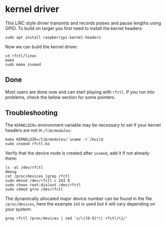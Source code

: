 kernel driver
=============

This LIRC style driver transmits and records pulses and pause lengths
using GPIO.  To build on target you first need to install the kernel
headers:

    sudo apt install raspberrypi-kernel-headers

Now we can build the kernel driver:

    cd rfctl/linux
    make
	sudo make insmod


Done
----

Most users are done now and can start playing with `rfctl`.  If you run
into problems, check the below section for some pointers.


Troubleshooting
---------------

The `KERNELDIR=` environment variable may be necessary to set if your
kernel headers are not in `/lib/modules`:

    make KERNELDIR=/lib/modules/`uname -r`/build
    sudo insmod rfctl.ko

Verify that the device node is created after `insmod`, add it if not
already there:

    ls -al /dev/rfctl
    dmesg
    cat /proc/devices |grep rfctl
    sudo mknod /dev/rfctl c 243 0
    sudo chown root:dialout /dev/rfctl
    sudo chmod g+rw /dev/rfctl

The dynamically allocated major device number can be found in the file
`/proc/devices`, here the example `243` is used but it will vary
depending on your system:

    grep rfctl /proc/devices | sed 's/\([0-9]*\) rfctl/\1/'


